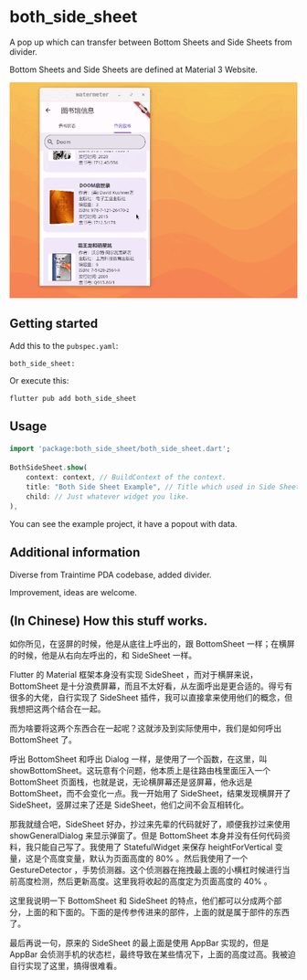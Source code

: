 # both_side_sheet

A pop up which can transfer between Bottom Sheets and Side Sheets from divider.

Bottom Sheets and Side Sheets are defined at Material 3 Website.

![A example](showcase/both.side.sheet.gif)

## Getting started

Add this to the `pubspec.yaml`:

```
both_side_sheet: 
```

Or execute this:

```
flutter pub add both_side_sheet
```

## Usage

```dart
import 'package:both_side_sheet/both_side_sheet.dart';

BothSideSheet.show(
    context: context, // BuildContext of the context.
    title: "Both Side Sheet Example", // Title which used in Side Sheets. 
    child: // Just whatever widget you like.
),
```

You can see the example project, it have a popout with data.

## Additional information

Diverse from Traintime PDA codebase, added divider.

Improvement, ideas are welcome.

## (In Chinese) How this stuff works.

如你所见，在竖屏的时候，他是从底往上呼出的，跟 BottomSheet 一样；在横屏的时候，他是从右向左呼出的，和 SideSheet 一样。

Flutter 的 Material 框架本身没有实现 SideSheet ，而对于横屏来说，BottomSheet 是十分浪费屏幕，而且不太好看，从左面呼出是更合适的。得亏有很多的大佬，自行实现了 SideSheet 插件，我可以直接拿来使用他们的概念，但我想把这两个结合在一起。

而为啥要将这两个东西合在一起呢？这就涉及到实际使用中，我们是如何呼出 BottomSheet 了。

呼出 BottomSheet 和呼出 Dialog 一样，是使用了一个函数，在这里，叫 showBottomSheet。这玩意有个问题，他本质上是往路由栈里面压入一个 BottomSheet 页面栈，也就是说，无论横屏幕还是竖屏幕，他永远是 BottomSheet，而不会变化一点。我一开始用了 SideSheet，结果发现横屏开了 SideSheet，竖屏过来了还是 SideSheet，他们之间不会互相转化。

那我就缝合吧，SideSheet 好办，抄过来先辈的代码就好了，顺便我抄过来使用 showGeneralDialog 来显示弹窗了。但是 BottomSheet 本身并没有任何代码资料，我只能自己写了。我使用了 StatefulWidget 来保存 heightForVertical 变量，这是个高度变量，默认为页面高度的 80% 。然后我使用了一个 GestureDetector ，手势侦测器。这个侦测器在拖拽最上面的小横杠时候进行当前高度检测，然后更新高度。这里我将收起的高度定为页面高度的 40% 。

这里我说明一下 BottomSheet 和 SideSheet 的特点，他们都可以分成两个部分，上面的和下面的。下面的是传参传进来的部件，上面的就是属于部件的东西了。

最后再说一句，原来的 SideSheet 的最上面是使用 AppBar 实现的，但是 AppBar 会侦测手机的状态栏，最终导致在某些情况下，上面的高度过高。我被迫自行实现了这里，搞得很难看。
